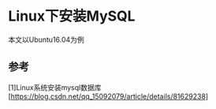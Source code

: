 # Linux下安装MySQL
本文以Ubuntu16.04为例


## 参考
[1]Linux系统安装mysql数据库[https://blog.csdn.net/qq_15092079/article/details/81629238]